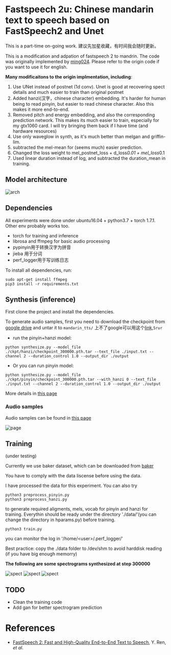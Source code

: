 # Fastspeech 2u:  Chinese mandarin text to speech based on FastSpeech2 and Unet

This is a part-time on-going work. 建议先加星收藏，有时间我会随时更新。


This is a modification and adpation of fastspeech 2 to mandrin. The code was  originally  implemented by <a href="https://github.com/ming024/FastSpeech2">ming024</a>. Please refer to the origin code if you want to use it for english. 

<b> Many modificaitons to the origin implmentation, including</b>: 

1. Use UNet instead of postnet (1d conv). Unet is good at recovering spect details and much easier to train than original postnet
2. Added hanzi(汉字，chinese character) embedding. It's harder for human being to read pinyin, but easier to read chinese character. Also this makes it more end-to-end. 
3. Removed pitch and energy embedding, and also the corresponding prediction network. This makes its much easier to train, especially for my gtx1060 card. I will try bringing them back if I have time (and hardware resources)
5. Use only waveglow in synth, as it's much better than melgan and griffin-lim.
6. subtracted the mel-mean for (seems much) easier prediction. 
7. Changed the loss weight to  mel_postnet_loss + d_loss*0.01 + mel_loss*0.1
8. Used linear duration instead of log, and subtracted the duration_mean in training.

## Model architecture

![arch](./docs/arch.png)


## Dependencies

All experiments were done under ubuntu16.04 + python3.7 + torch 1.7.1. Other env probably works too.

- torch for training and inference
- librosa and ffmpeg for basic audio processing
- pypinyin用于转换汉字为拼音
- jieba 用于分词
- perf_logger用于写训练日志

To install all dependencies, run:

```
sudo apt-get install ffmpeg
pip3 install -r requirements.txt
```


## Synthesis (inference)


First clone the project and install the dependencies. 


To generate audio samples, first you need to download the checkpoint from <a href="https://drive.google.com/file/d/11mBus5gn69_KwvNec9Zy9jjTs3LgHdx3/view?usp=sharing">google drive</a> and untar it to ```mandarin_tts/```
上不了google可以用这个<a href="https://pan.baidu.com/s/1wwRYos4TuDZHjtKuEaRbnA ">link</a>,```5rur```

- run the pinyin+hanzi model:

```
python synthesize.py --model_file ./ckpt/hanzi/checkpoint_300000.pth.tar --text_file ./input.txt --channel 2 --duration_control 1.0 --output_dir ./output

```

- Or you can run pinyin model:

```
python synthesize.py --model_file ./ckpt/pinyin/checkpoint_300000.pth.tar --with_hanzi 0 --text_file ./input.txt --channel 2 --duration_control 1.0 --output_dir ./output

```
More details in <a href="https://ranchlai.github.io/mandarin-tts/">this page</a>

### Audio samples

Audio samples can be found in <a href="https://ranchlai.github.io/mandarin-tts/">this page</a>

![page](./docs/page.png)


## Training

(under testing)

Currently we use baker dataset, which can be downloaded from <a href="https://www.data-baker.com/open_source.html">baker</a>

You have to comply with the data liscense before using the data. 


I have processed the data for this experiment. You can also try 
```
python3 preprocess_pinyin.py 
python3 preprocess_hanzi.py 
```
to generate required aligments, mels, vocab for pinyin and hanzi for training. Everythin should be ready under the directory './data/'(you can change the directory in hparams.py) before training. 


```
python3 train.py
```
you can monitor the log in '/home/\<user\>/.perf_logger/'

Best practice: copy the ./data folder to /dev/shm to avoid harddisk reading (if you have big enough memorry)




<b> The following are some spectrograms synthesized at step 300000 </b>

![spect](./docs/data/step_300000_0.png)
![spect](./docs/data/step_300000_2.png)
![spect](./docs/data/step_300000_3.png)





## TODO
- Clean the training code
- Add gan for better spectrogram prediction
# References
- [FastSpeech 2: Fast and High-Quality End-to-End Text to Speech](https://arxiv.org/abs/2006.04558), Y. Ren, *et al*.






